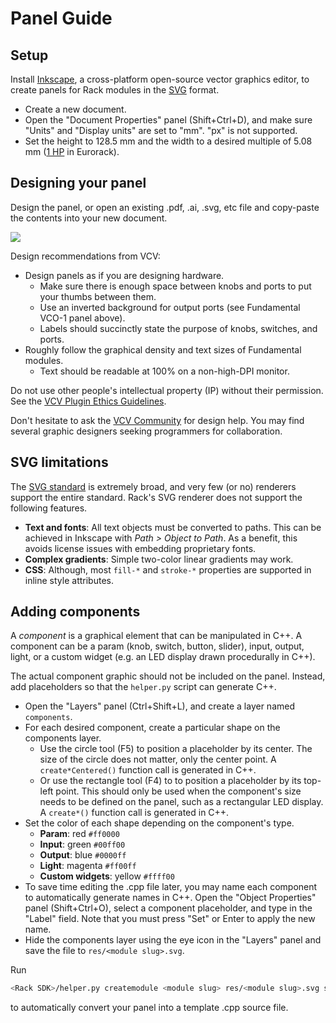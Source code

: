 # Panel Guide

## Setup

Install [Inkscape](https://inkscape.org/), a cross-platform open-source vector graphics editor, to create panels for Rack modules in the [SVG](https://en.wikipedia.org/wiki/Scalable_Vector_Graphics) format.

- Create a new document.
- Open the "Document Properties" panel (Shift+Ctrl+D), and make sure "Units" and "Display units" are set to "mm". "px" is not supported.
- Set the height to 128.5 mm and the width to a desired multiple of 5.08 mm ([1 HP](http://www.doepfer.de/a100_man/a100m_e.htm) in Eurorack).

## Designing your panel

Design the panel, or open an existing .pdf, .ai, .svg, etc file and copy-paste the contents into your new document.

![](images/VCO.png)

Design recommendations from VCV:
- Design panels as if you are designing hardware.
	- Make sure there is enough space between knobs and ports to put your thumbs between them.
	- Use an inverted background for output ports (see Fundamental VCO-1 panel above).
	- Labels should succinctly state the purpose of knobs, switches, and ports.
- Roughly follow the graphical density and text sizes of Fundamental modules.
	- Text should be readable at 100% on a non-high-DPI monitor.


Do not use other people's intellectual property (IP) without their permission.
See the [VCV Plugin Ethics Guidelines](PluginLicensing#vcv-plugin-ethics-guidelines).

Don't hesitate to ask the [VCV Community](https://community.vcvrack.com/c/development) for design help.
You may find several graphic designers seeking programmers for collaboration.

## SVG limitations

The [SVG standard](https://www.w3.org/TR/SVG2/) is extremely broad, and very few (or no) renderers support the entire standard.
Rack's SVG renderer does not support the following features.
- **Text and fonts**: All text objects must be converted to paths. This can be achieved in Inkscape with *Path > Object to Path*. As a benefit, this avoids license issues with embedding proprietary fonts.
- **Complex gradients**: Simple two-color linear gradients may work.
- **CSS**: Although, most `fill-*` and `stroke-*` properties are supported in inline style attributes.

## Adding components

A *component* is a graphical element that can be manipulated in C++.
A component can be a param (knob, switch, button, slider), input, output, light, or a custom widget (e.g. an LED display drawn procedurally in C++).

The actual component graphic should not be included on the panel.
Instead, add placeholders so that the `helper.py` script can generate C++.

- Open the "Layers" panel (Ctrl+Shift+L), and create a layer named `components`.
- For each desired component, create a particular shape on the components layer.
	- Use the circle tool (F5) to position a placeholder by its center.
		The size of the circle does not matter, only the center point.
		A `create*Centered()` function call is generated in C++.
	- Or use the rectangle tool (F4) to to position a placeholder by its top-left point.
		This should only be used when the component's size needs to be defined on the panel, such as a rectangular LED display.
		A `create*()` function call is generated in C++.
- Set the color of each shape depending on the component's type.
	- **Param**: red `#ff0000`
	- **Input**: green `#00ff00`
	- **Output**: blue `#0000ff`
	- **Light**: magenta `#ff00ff`
	- **Custom widgets**: yellow `#ffff00`
- To save time editing the .cpp file later, you may name each component to automatically generate names in C++.
Open the "Object Properties" panel (Shift+Ctrl+O), select a component placeholder, and type in the "Label" field.
Note that you must press "Set" or Enter to apply the new name.
- Hide the components layer using the eye icon in the "Layers" panel and save the file to `res/<module slug>.svg`.

Run
```bash
<Rack SDK>/helper.py createmodule <module slug> res/<module slug>.svg src/<module slug>.cpp
```
to automatically convert your panel into a template .cpp source file.
